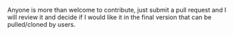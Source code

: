 Anyone is more than welcome to contribute, just submit a pull request and I will review it and decide if I would like it in the final
version that can be pulled/cloned by users.
